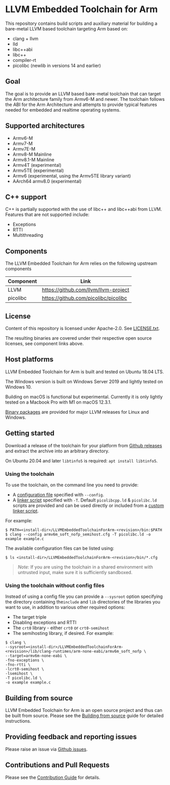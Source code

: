 # LLVM Embedded Toolchain for Arm

This repository contains build scripts and auxiliary material for building a
bare-metal LLVM based toolchain targeting Arm based on:
* clang + llvm
* lld
* libc++abi
* libc++
* compiler-rt
* picolibc (newlib in versions 14 and earlier)

## Goal

The goal is to provide an LLVM based bare-metal toolchain that can target the
Arm architecture family from Armv6-M and newer. The toolchain follows the ABI
for the Arm Architecture and attempts to provide typical features needed for
embedded and realtime operating systems.

## Supported architectures

- Armv6-M
- Armv7-M
- Armv7E-M
- Armv8-M Mainline
- Armv8.1-M Mainline
- Armv4T (experimental)
- Armv5TE (experimental)
- Armv6 (experimental, using the Armv5TE library variant)
- AArch64 armv8.0 (experimental)

## C++ support

C++ is partially supported with the use of libc++ and libc++abi from LLVM. Features
that are not supported include:
 - Exceptions
 - RTTI
 - Multithreading

## Components

The LLVM Embedded Toolchain for Arm relies on the following upstream components

Component  | Link
---------- | ------------------------------------
LLVM       | https://github.com/llvm/llvm-project
picolibc   | https://github.com/picolibc/picolibc

## License

Content of this repository is licensed under Apache-2.0. See
[LICENSE.txt](LICENSE.txt).

The resulting binaries are covered under their respective open source licenses,
see component links above.

## Host platforms

LLVM Embedded Toolchain for Arm is built and tested on Ubuntu 18.04 LTS.

The Windows version is built on Windows Server 2019 and lightly tested on Windows 10.

Building on macOS is functional but experimental. Currently it is only lightly tested on
a Macbook Pro with M1 on macOS 12.3.1.

[Binary packages](https://github.com/ARM-software/LLVM-embedded-toolchain-for-Arm/releases)
are provided for major LLVM releases for Linux and Windows.

## Getting started

Download a release of the toolchain for your platform from [Github
releases](https://github.com/ARM-software/LLVM-embedded-toolchain-for-Arm/releases)
and extract the archive into an arbitrary directory.

On Ubuntu 20.04 and later `libtinfo5` is required: `apt install libtinfo5`.

### Using the toolchain

To use the toolchain, on the command line you need to provide:
* A [configuration file](
  https://clang.llvm.org/docs/UsersManual.html#configuration-files) specified
  with `--config`.
* A [linker script](
  https://sourceware.org/binutils/docs/ld/Scripts.html) specified with `-T`.
  Default `picolibcpp.ld` & `picolibc.ld` scripts are provided and can be used
  directly or included from a [custom linker script](
  https://github.com/picolibc/picolibc/blob/main/doc/linking.md#using-picolibcld).

For example:

```
$ PATH=<install-dir>/LLVMEmbeddedToolchainForArm-<revision>/bin:$PATH
$ clang --config armv6m_soft_nofp_semihost.cfg -T picolibc.ld -o example example.c
```

The available configuration files can be listed using:
```
$ ls <install-dir>/LLVMEmbeddedToolchainForArm-<revision>/bin/*.cfg
```

> *Note:* If you are using the toolchain in a shared environment with untrusted input,
> make sure it is sufficiently sandboxed.

### Using the toolchain without config files

Instead of using a config file you can provide a `--sysroot` option specifying
the directory containing the`include` and `lib` directories of the libraries
you want to use, in addition to various other required options:
* The target triple
* Disabling exceptions and RTTI
* The `crt0` library - either `crt0` or `crt0-semihost`
* The semihosting library, if desired.
 For example:

```
$ clang \
--sysroot=<install-dir>/LLVMEmbeddedToolchainForArm-<revision>/lib/clang-runtimes/arm-none-eabi/armv6m_soft_nofp \
--target=armv6m-none-eabi \
-fno-exceptions \
-fno-rtti \
-lcrt0-semihost \
-lsemihost \
-T picolibc.ld \
-o example example.c
```

## Building from source

LLVM Embedded Toolchain for Arm is an open source project and thus can be built
from source. Please see the [Building from source](docs/building-from-source.md)
guide for detailed instructions.

## Providing feedback and reporting issues

Please raise an issue via [Github issues](https://github.com/ARM-software/LLVM-embedded-toolchain-for-Arm/issues).

## Contributions and Pull Requests

Please see the [Contribution Guide](docs/contributing.md) for details.
